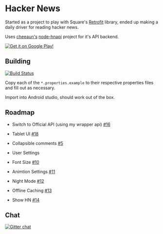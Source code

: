 Hacker News
================

Started as a project to play with Square's [Retrofit](https://square.github.io/retrofit/) library, ended up making a daily driver for reading hacker news.

Uses [cheeaun's](http://cheeaun.com/) [node-hnapi](https://github.com/cheeaun/node-hnapi/) project for it's API backend.


[![Get it on Google Play!](https://developer.android.com/images/brand/en_generic_rgb_wo_60.png)](https://play.google.com/store/apps/details?id=io.dwak.holohackernews.app)

Building
---
[![Build Status](https://travis-ci.org/dinosaurwithakatana/holo_hacker_news.svg?branch=master)](https://travis-ci.org/dinosaurwithakatana/holo_hacker_news) 

Copy each of the `*.properties.example` to their respective properties files and fill out as necessary.

Import into Android studio, should work out of the box.

Roadmap
-------

*  Switch to Official API (using my wrapper api) [#16](https://github.com/dinosaurwithakatana/holo_hacker_news/issues/16)

*  Tablet UI [#18](https://github.com/dinosaurwithakatana/holo_hacker_news/issues/18)

*  Collapsible comments [#5](https://github.com/dinosaurwithakatana/holo_hacker_news/issues/5)

*  User Settings
  *  Font Size [#10](https://github.com/dinosaurwithakatana/holo_hacker_news/issues/10)
  
  *  Animtion Settings [#11](https://github.com/dinosaurwithakatana/holo_hacker_news/issues/11)
  
  *  Night Mode [#12](https://github.com/dinosaurwithakatana/holo_hacker_news/issues/12)
  

*  Offline Caching [#13](https://github.com/dinosaurwithakatana/holo_hacker_news/issues/13)

*  Show HN [#14](https://github.com/dinosaurwithakatana/holo_hacker_news/issues/14)



Chat
--
[![Gitter chat](https://badges.gitter.im/dinosaurwithakatana/holo_hacker_news.png)](https://gitter.im/dinosaurwithakatana/holo_hacker_news)


